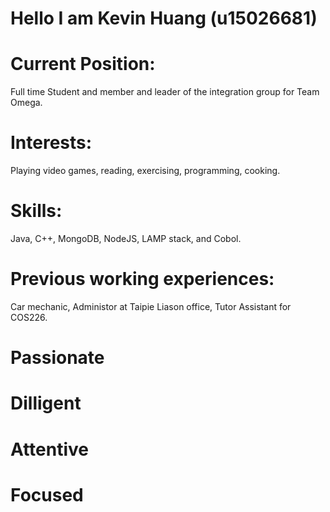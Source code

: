 # Hello I am Kevin Huang (u15026681)

# Current Position:
Full time Student and member and leader of the integration group for Team Omega.

# Interests:
Playing video games, reading, exercising, programming, cooking.

# Skills:
Java, C++, MongoDB, NodeJS, LAMP stack, and Cobol.

# Previous working experiences:
Car mechanic, Administor at Taipie Liason office, Tutor Assistant for COS226.

# Passionate
# Dilligent
# Attentive
# Focused
